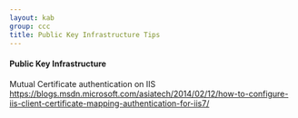 ```yaml
---
layout: kab
group: ccc
title: Public Key Infrastructure Tips
---
```


#### Public Key Infrastructure

Mutual Certificate authentication on IIS  
https://blogs.msdn.microsoft.com/asiatech/2014/02/12/how-to-configure-iis-client-certificate-mapping-authentication-for-iis7/

<br/>
<br/>
